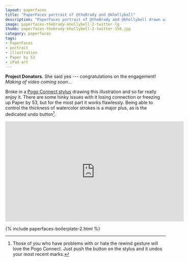 ```yaml
---
layout: paperfaces
title: "PaperFaces portrait of @theBrady and @khollybell"
description: "PaperFaces portrait of @theBrady and @khollybell drawn with Paper by 53 on an iPad."
image: paperfaces-thebrady-khollybell-2-twitter-lg
thumb: paperfaces-thebrady-khollybell-2-twitter-150.jpg
category: paperfaces
tags: 
- PaperFaces
- portrait
- illustration
- Paper by 53
- iPad art
---
```


**Project Donators.** She said yes --- congratulations on the engagement! *Making of video coming soon...*

Broke in a [Pogo Connect stylus](http://www.amazon.com/gp/product/B009K448L4/ref=as_li_ss_tl?ie=UTF8&camp=1789&creative=390957&creativeASIN=B009K448L4&linkCode=as2&tag=mademist-20) drawing this illustration and so far really enjoy it. There are some hinky issues with it losing connection or freezing up Paper by 53, but for the most part it works flawlessly. Being able to control the thickness of watercolor strokes is a major plus, as is the dedicated undo button[^1].

<iframe width="560" height="315" src="http://www.youtube.com/embed/SqYiglufb8Y" frameborder="0"> </iframe>

{% include paperfaces-boilerplate-2.html %}

[^1]: Those of you who have problems with or hate the rewind gesture will love the Pogo Connect. Just push the button on the stylus and it undos your most recent marks.